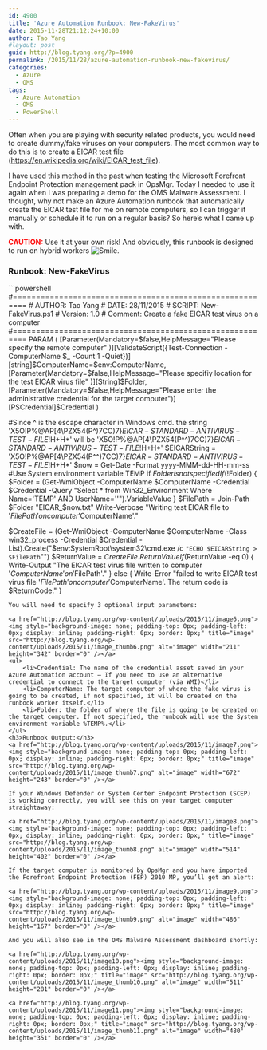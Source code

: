 ```yaml
---
id: 4900
title: 'Azure Automation Runbook: New-FakeVirus'
date: 2015-11-28T21:12:24+10:00
author: Tao Yang
#layout: post
guid: http://blog.tyang.org/?p=4900
permalink: /2015/11/28/azure-automation-runbook-new-fakevirus/
categories:
  - Azure
  - OMS
tags:
  - Azure Automation
  - OMS
  - PowerShell
---
```

Often when you are playing with security related products, you would need to create dummy/fake viruses on your computers. The most common way to do this is to create a EICAR test file (<a title="https://en.wikipedia.org/wiki/EICAR_test_file" href="https://en.wikipedia.org/wiki/EICAR_test_file">https://en.wikipedia.org/wiki/EICAR_test_file</a>).

I have used this method in the past when testing the Microsoft Forefront Endpoint Protection management pack in OpsMgr. Today I needed to use it again when I was preparing a demo for the OMS Malware Assessment. I thought, why not make an Azure Automation runbook that automatically create the EICAR test file for me on remote computers, so I can trigger it manually or schedule it to run on a regular basis? So here’s what I came up with.

<strong><span style="color: #ff0000;">CAUTION:</span></strong> Use it at your own risk! And obviously, this runbook is designed to run on hybrid workers <img class="wlEmoticon wlEmoticon-smile" style="border-style: none;" src="http://blog.tyang.org/wp-content/uploads/2015/11/wlEmoticon-smile1.png" alt="Smile" />.
<h3>Runbook: New-FakeVirus</h3>
```powershell
#=========================================================
# AUTHOR:  Tao Yang 
# DATE:    28/11/2015
# SCRIPT:  New-FakeVirus.ps1
# Version: 1.0
# Comment: Create a fake EICAR test virus on a computer
#=========================================================
PARAM (
    [Parameter(Mandatory=$false,HelpMessage="Please specify the remote computer" )][ValidateScript({Test-Connection -ComputerName $_ -Count 1 -Quiet})][string]$ComputerName=$env:ComputerName,
    [Parameter(Mandatory=$false,HelpMessage="Please specifiy location for the test EICAR virus file" )][String]$Folder,
    [Parameter(Mandatory=$false,HelpMessage="Please enter the administrative credential for the target computer")][PSCredential]$Credential
)

#Since ^ is the escape character in Windows cmd. the string 'X5O!P%@AP[4\PZX54(P^)7CC)7}$EICAR-STANDARD-ANTIVIRUS-TEST-FILE!$H+H*' will be 'X5O!P%@AP[4\PZX54(P^^)7CC)7}$EICAR-STANDARD-ANTIVIRUS-TEST-FILE!$H+H*'
$EICARString = 'X5O!P%@AP[4\PZX54(P^^)7CC)7}$EICAR-STANDARD-ANTIVIRUS-TEST-FILE!$H+H*'
$now = Get-Date -Format yyyy-MMM-dd-HH-mm-ss
#Use System environment variable TEMP if $Folder is not specified
If (!$Folder)
{
    $Folder = (Get-WmiObject -ComputerName $ComputerName -Credential $Credential -Query "Select * from Win32_Environment Where Name='TEMP' AND UserName=''").VariableValue
}
$FilePath = Join-Path $Folder "EICAR_$now.txt"
Write-Verbose "Writing test EICAR file to '$FilePath' on computer '$ComputerName'."

$CreateFile = (Get-WmiObject -ComputerName $ComputerName -Class win32_process -Credential $Credential -List).Create("$env:SystemRoot\system32\cmd.exe /c `"ECHO $EICARString > $FilePath`"")
$ReturnValue = $CreateFile.ReturnValue
If ($ReturnValue -eq 0)
{
    Write-Output "The EICAR test virus file written to computer '$ComputerName' on '$FilePath'."
} else {
    Write-Error "failed to write EICAR test virus file '$FilePath' on computer '$ComputerName'. The return code is $ReturnCode."
}


```
You will need to specify 3 optional input parameters:

<a href="http://blog.tyang.org/wp-content/uploads/2015/11/image6.png"><img style="background-image: none; padding-top: 0px; padding-left: 0px; display: inline; padding-right: 0px; border: 0px;" title="image" src="http://blog.tyang.org/wp-content/uploads/2015/11/image_thumb6.png" alt="image" width="211" height="342" border="0" /></a>
<ul>
	<li>Credential: The name of the credential asset saved in your Azure Automation account – If you need to use an alternative credential to connect to the target computer (via WMI)</li>
	<li>ComputerName: The target computer of where the fake virus is going to be created, if not specified, it will be created on the runbook worker itself.</li>
	<li>Folder: the folder of where the file is going to be created on the target computer. If not specified, the runbook will use the System environment variable %TEMP%.</li>
</ul>
<h3>Runbook Output:</h3>
<a href="http://blog.tyang.org/wp-content/uploads/2015/11/image7.png"><img style="background-image: none; padding-top: 0px; padding-left: 0px; display: inline; padding-right: 0px; border: 0px;" title="image" src="http://blog.tyang.org/wp-content/uploads/2015/11/image_thumb7.png" alt="image" width="672" height="243" border="0" /></a>

If your Windows Defender or System Center Endpoint Protection (SCEP) is working correctly, you will see this on your target computer straightaway:

<a href="http://blog.tyang.org/wp-content/uploads/2015/11/image8.png"><img style="background-image: none; padding-top: 0px; padding-left: 0px; display: inline; padding-right: 0px; border: 0px;" title="image" src="http://blog.tyang.org/wp-content/uploads/2015/11/image_thumb8.png" alt="image" width="514" height="402" border="0" /></a>

If the target computer is monitored by OpsMgr and you have imported the Forefront Endpoint Protection (FEP) 2010 MP, you’ll get an alert:

<a href="http://blog.tyang.org/wp-content/uploads/2015/11/image9.png"><img style="background-image: none; padding-top: 0px; padding-left: 0px; display: inline; padding-right: 0px; border: 0px;" title="image" src="http://blog.tyang.org/wp-content/uploads/2015/11/image_thumb9.png" alt="image" width="486" height="167" border="0" /></a>

And you will also see in the OMS Malware Assessment dashboard shortly:

<a href="http://blog.tyang.org/wp-content/uploads/2015/11/image10.png"><img style="background-image: none; padding-top: 0px; padding-left: 0px; display: inline; padding-right: 0px; border: 0px;" title="image" src="http://blog.tyang.org/wp-content/uploads/2015/11/image_thumb10.png" alt="image" width="511" height="281" border="0" /></a>

<a href="http://blog.tyang.org/wp-content/uploads/2015/11/image11.png"><img style="background-image: none; padding-top: 0px; padding-left: 0px; display: inline; padding-right: 0px; border: 0px;" title="image" src="http://blog.tyang.org/wp-content/uploads/2015/11/image_thumb11.png" alt="image" width="480" height="351" border="0" /></a>